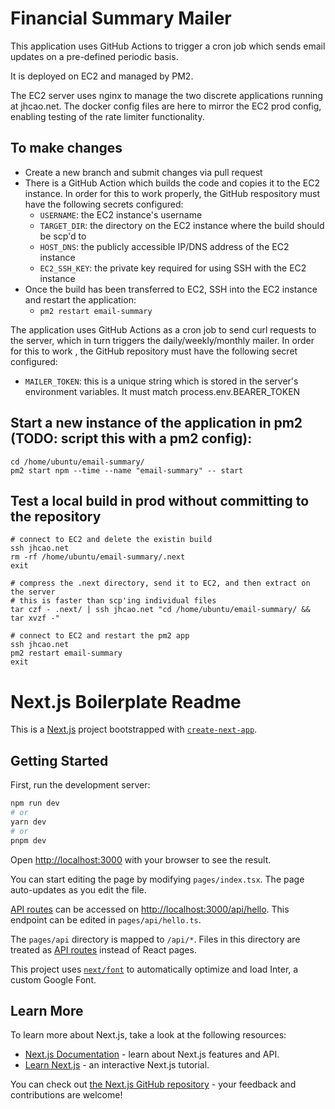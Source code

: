 # Financial Summary Mailer

This application uses GitHub Actions to trigger a cron job which sends email updates on a pre-defined periodic basis.

It is deployed on EC2 and managed by PM2.

The EC2 server uses nginx to manage the two discrete applications running at jhcao.net. The docker config files are here to mirror the EC2 prod config, enabling testing of the rate limiter functionality.

## To make changes
- Create a new branch and submit changes via pull request
- There is a GitHub Action which builds the code and copies it to the EC2 instance. In order for this to work properly, the GitHub respository must have the following secrets configured:
  - `USERNAME`: the EC2 instance's username
  - `TARGET_DIR`: the directory on the EC2 instance where the build should be scp'd to
  - `HOST_DNS`: the publicly accessible IP/DNS address of the EC2 instance
  - `EC2_SSH_KEY`: the private key required for using SSH with the EC2 instance
- Once the build has been transferred to EC2, SSH into the EC2 instance and restart the application:
  - `pm2 restart email-summary`

The application uses GitHub Actions as a cron job to send curl requests to the server, which in turn triggers the daily/weekly/monthly mailer. In order for this to work , the GitHub repository must have the following secret configured:
  - `MAILER_TOKEN`: this is a unique string which is stored in the server's environment variables. It must match process.env.BEARER_TOKEN

## Start a new instance of the application in pm2 (TODO: script this with a pm2 config):
```
cd /home/ubuntu/email-summary/
pm2 start npm --time --name "email-summary" -- start
```

## Test a local build in prod without committing to the repository
```
# connect to EC2 and delete the existin build
ssh jhcao.net
rm -rf /home/ubuntu/email-summary/.next
exit

# compress the .next directory, send it to EC2, and then extract on the server
# this is faster than scp'ing individual files
tar czf - .next/ | ssh jhcao.net "cd /home/ubuntu/email-summary/ && tar xvzf -"

# connect to EC2 and restart the pm2 app
ssh jhcao.net
pm2 restart email-summary
exit
```

# Next.js Boilerplate Readme

This is a [Next.js](https://nextjs.org/) project bootstrapped with [`create-next-app`](https://github.com/vercel/next.js/tree/canary/packages/create-next-app).

## Getting Started

First, run the development server:

```bash
npm run dev
# or
yarn dev
# or
pnpm dev
```

Open [http://localhost:3000](http://localhost:3000) with your browser to see the result.

You can start editing the page by modifying `pages/index.tsx`. The page auto-updates as you edit the file.

[API routes](https://nextjs.org/docs/api-routes/introduction) can be accessed on [http://localhost:3000/api/hello](http://localhost:3000/api/hello). This endpoint can be edited in `pages/api/hello.ts`.

The `pages/api` directory is mapped to `/api/*`. Files in this directory are treated as [API routes](https://nextjs.org/docs/api-routes/introduction) instead of React pages.

This project uses [`next/font`](https://nextjs.org/docs/basic-features/font-optimization) to automatically optimize and load Inter, a custom Google Font.

## Learn More

To learn more about Next.js, take a look at the following resources:

- [Next.js Documentation](https://nextjs.org/docs) - learn about Next.js features and API.
- [Learn Next.js](https://nextjs.org/learn) - an interactive Next.js tutorial.

You can check out [the Next.js GitHub repository](https://github.com/vercel/next.js/) - your feedback and contributions are welcome!
